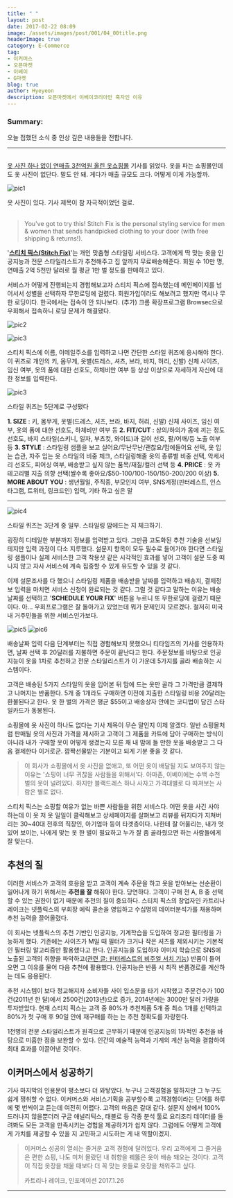 ```yaml
---
title: " "
layout: post
date: 2017-02-22 08:09
image: /assets/images/post/001/04_00title.png
headerImage: true
category: E-Commerce
tag:
- 이커머스
- 오픈마켓
- 이베이
- G마켓
blog: true
author: Hyeyeon
description: 오픈마켓에서 이베이코리아만 흑자인 이유
---
```


### Summary:

오늘 접했던 소식 중 인상 깊은 내용들을 전합니다.

---

##

[옷 사진 하나 없이 연매출 3천억원 올린 옷쇼핑몰](http://m.post.naver.com/viewer/postView.nhn?volumeNo=6384707&memberNo=17369166) 기사를 읽었다. 옷을 파는 쇼핑몰인데도 옷 사진이 없단다. 말도 안 돼. 게다가 매출 규모도 크다. 어떻게 이게 가능할까.

![pic1](/assets/images/post/001/78_01.png)
<figcaption class="caption">옷 사진이 있다. 기사 제목이 참 자극적이었던 걸로.</figcaption>

<br>

> You've got to try this! Stitch Fix is the personal styling service for men & women that sends handpicked clothing to your door (with free shipping & returns!).

'**[스티치 픽스(Stitch Fix)](https://www.stitchfix.com/)**'는 개인 맞춤형 스타일링 서비스다. 고객에게 딱 맞는 옷을 인공지능과 전문 스타일리스트가 추천해주고 집 앞까지 무료배송해준다. 회원 수 10만 명, 연매출 2억 5천만 달러로 월 평균 1만 벌 정도를 판매하고 있다.

서비스가 어떻게 진행되는지 경험해보고자 스티치 픽스에 접속했는데 메인페이지를 넘어서서 성별을 선택하자 무한로딩에 걸렸다. 회원가입이라도 해보려고 했지만 역시나 무한 로딩이다. 한국에서는 접속이 안 되나보다. (추가) 크롬 확장프로그램 Browsec으로 우회해서 접속하니 로딩 문제가 해결됐다.

![pic2](/assets/images/post/001/78_02.png)

![pic3](/assets/images/post/001/78_03.png)

스티치 픽스에 이름, 이메일주소를 입력하고 나면 간단한 스타일 퀴즈에 응시해야 한다. 이 퀴즈로 개인의 키, 몸무게, 옷별(드레스, 셔츠, 브라, 바지, 허리, 신발) 신체 사이즈, 임신 여부, 옷의 품에 대한 선호도, 하체비만 여부 등 상상 이상으로 자세하게 자신에 대한 정보를 입력한다.

![pic3](/assets/images/post/001/78_03.png)
<figcaption class="caption">스타일 퀴즈는 5단계로 구성됐다</figcaption>

**1. SIZE** : 키, 몸무게, 옷별(드레스, 셔츠, 브라, 바지, 허리, 신발) 신체 사이즈, 임신 여부, 옷의 품에 대한 선호도, 하체비만 여부 등
**2. FIT/CUT** : 상의/하의가 몸에 끼는 정도 선호도, 바지 스타일(스키니, 일자, 부츠컷, 와이드)과 길이 선호, 팔/어깨/등 노출 여부 등
**3. STYLE** : 스타일링 샘플을 보고 실어요/무난무난/괜찮요/맘에들어요 선택, 옷 입는 습관, 자주 입는 옷 스타일의 비중 체크, 스타일링해줄 옷의 종류별 비중 선택, 악세서리 선호도, 피어싱 여부, 배송받고 싶지 않는 품목/재질/컬러 선택 등
**4. PRICE** : 옷 카테고리별 지출 의향 선택(쌀수록 좋아요/$50-100/100-150/150-200/200 이상)
**5. MORE ABOUT YOU** : 생년월일, 주직종, 부모인지 여부, SNS계정(핀터레스트, 인스타그램, 트위터, 링크드인) 입력, 기타 하고 싶은 말

****

![pic4](/assets/images/post/001/78_04.png)
<figcaption class="caption">스타일 퀴즈는 3단계 중 일부. 스타일링 맘에드는 지 체크하기.</figcaption>

굉장히 디테일한 부분까지 정보를 입력받고 있다. 그만큼 고도화된 추천 기술을 선보일테지만 입력 과정이 다소 지루했다. 설문지 항목이 모두 필수로 들어가야 한다면 스타일링 샘플이나 실제 서비스한 고객 착용샷 같은 시각적인 효과를 넣어 고객이 설문 도중 떠나지 않고 자사 서비스에 계속 집중할 수 있게 유도할 수 있을 것 같다.

이제 설문조사를 다 했으니 스타일링 제품을 배송받을 날짜를 입력하고 배송지, 결제정보 입력을 마치면 서비스 신청이 완료되는 것 같다. 그럴 것 같다고 말하는 이유는 배송날짜를 선택하고 '**SCHEDULE YOUR FIX**' 버튼을 누르니 또 무한로딩에 걸렸기 때문이다. 아... 우회프로그램은 잘 돌아가고 있었는데 뭐가 문제인지 모르겠다. 철저히 미국 내 거주민들을 위한 서비스인가보다.

![pic5](/assets/images/post/001/78_05.png)
![pic6](/assets/images/post/001/78_06.png)

배송날짜 입력 다음 단계부터는 직접 경험해보지 못했으니 티타임즈의 기사를 인용하자면, 날짜 선택 후 20달러를 지불하면 주문이 끝난다고 한다. 주문정보를 바탕으로 인공지능이 옷을 1차로 추천하고 전문 스타일리스트가 이 가운데 5가지를 골라 배송하는 시스템이다.

고객은 배송된 5가지 스타일의 옷을 입어본 뒤 맘에 드는 옷만 골라 그 가격만큼 결제하고 나머지는 반품한다. 5개 중 1개라도 구매하면 이전에 지출한 스타일링 비용 20달러는 환불된다고 한다. 옷 한 벌의 가격은 평균 $55이고 배송상자 안에는 코디법이 담긴 스타일카드가 동봉된다.

쇼핑몰에 옷 사진이 하나도 없다는 기사 제목이 무슨 말인지 이제 알겠다. 일반 쇼핑몰처럼 판매될 옷의 사진과 가격을 제시하고 고객이 그 제품을 카트에 담아 구매하는 방식이 아니라 내가 구매할 옷이 어떻게 생겼는지 모른 채 내 맘에 들 만한 옷을 배송받고 그 다음 결제한다 이거로군. 깜짝선물받는 기분이고 되게 기분 좋을 것 같다.

> 이 회사가 쇼핑몰에서 옷 사진을 없애고, 또 어떤 옷이 배달될 지도 보여주지 않는 이유는 '쇼핑이 너무 귀찮을 사람들을 위해서'다. 아마존, 이베이에는 수백 수천 벌의 옷이 널려있다. 하지만 블랙드레스 하나 사자고 가격대별로 다 따져보는 사람은 별로 없다.

스티치 픽스는 쇼핑할 여유가 없는 바쁜 사람들을 위한 서비스다. 어떤 옷을 사긴 사야 하는데 이 옷 저 옷 일일이 클릭해보고 상세페이지를 살펴보고 리뷰를 뒤지다가 지쳐버리는 30~40대 전후의 직장인, 아기엄마 등이 타겟층이다. 나한테 잘 어울리는, 내가 멋있어 보이는, 나에게 맞는 옷 한 벌이 필요하고 누가 잘 좀 골라줬으면 하는 사람들에게 잘 맞는다.

## 추천의 질

이러한 서비스가 고객의 호응을 받고 고객이 계속 주문을 하고 옷을 받아보는 선순환이 일어나게 하기 위해서는 **추천을 잘** 해줘야 한다. 당연하다. 고객이 구매 전 A, B 중 선택할 수 있는 권한이 없기 때문에 추천의 질이 중요하다. 스티치 픽스의 창업자인 카트리나 레이크는 넷플릭스의 부회장 에릭 콜손을 영입하고 수십명의 데이터분석가를 채용하며 추천 능력을 끌어올렸다.

이 회사는 넷플릭스의 추천 기반인 인공지능, 기계학습을 도입하여 정교한 필터링을 가능하게 했다. 기존에는 사이즈가 M일 때 필터가 크거나 작은 셔츠를 제외시키는 기본적인 필터링 알고리즘만 활용했다고 한다. 인공지능을 도입하자 이미지 학습으로 SNS에 노출된 고객의 취향을 파악하고([관련 글: 핀터레스트의 비주얼 서치 기능]()) 반품이 들어오면 그 이유를 물어 다음 추천에 활용했다. 인공지능은 반품 시 최적 반품경로를 계산하는 데도 응용된다.

추천 시스템이 보다 정교해지자 소비자들 사이 입소문을 타기 시작했고 주문건수가 100건(2011년 한 달)에서 2500건(2013년)으로 증가, 2014년에는 3000만 달러 가량을 투자받았다. 현재 스티치 픽스는 고객 중 80%가 추천제품 5개 중 최소 1개를 선택하고 80%가 첫 구매 후 90일 안에 재구매를 하는 는 추천 정확도를 자랑한다.

1천명의 전문 스타일리스트가 원격으로 근무하기 때문에 인공지능의 1차적인 추천을 바탕으로 미흡한 점을 보완할 수 있다. 인간의 예술적 능력과 기계의 계산 능력을 결합하여 최대 효과를 이끌어낸 것이다.

## 이커머스에서 성공하기

기사 마지막의 인용문이 평소보다 더 와닿았다. 누구나 고객경험을 말하지만 그 누구도 쉽게 쟁취할 수 없다. 이커머스와 서비스기획을 공부할수록 고객경험이라는 단어를 하루에 몇 번씩이고 듣는데 여전히 어렵다. 고객의 마음은 갈대 같다. 설문지 상에서 100% 드러나지 않을뿐더러 구글 애널리틱스, 태블로 등 각종 분석 툴로 요리조리 데이터를 돌려봐도 모든 고객을 만족시키는 경험을 제공하기가 쉽지 않다. 그럼에도 어떻게 고객에게 가치를 제공할 수 있을 지 고민하고 시도하는 게 내 역할이겠지.

> 이커머스 성공의 열쇠는 즐거운 고객 경험에 달려있다. 우리 고객에게 그 즐거움은 편한 쇼핑, 나도 미처 몰랐던 내 취향을 꿰뚫은 옷이 배송 돼오는 것이다. 고객이 직접 옷장을 채울 때보다 더 꼭 맞는 옷들로 옷장을 채워주고 싶다.
>
> 카트리나 레이크, 인포메이션 2017.1.26


---
